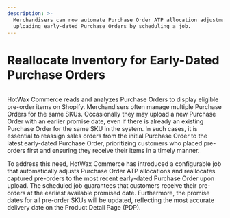 ```yaml
---
description: >-
  Merchandisers can now automate Purchase Order ATP allocation adjustments when
  uploading early-dated Purchase Orders by scheduling a job.
---
```


# Reallocate Inventory for Early-Dated Purchase Orders

<figure><img src="https://www.hotwax.co/hubfs/Product%20Updates%20and%20Release%20Notes/2023/March%202023/Product%20Update/Featured%20Image/Reallocate%20Purchase%20Orders.png" alt=""><figcaption></figcaption></figure>

HotWax Commerce reads and analyzes Purchase Orders to display eligible pre-order items on Shopify. Merchandisers often manage multiple Purchase Orders for the same SKUs. Occasionally they may upload a new Purchase Order with an earlier promise date, even if there is already an existing Purchase Order for the same SKU in the system. In such cases, it is essential to reassign sales orders from the initial Purchase Order to the latest early-dated Purchase Order, prioritizing customers who placed pre-orders first and ensuring they receive their items in a timely manner.

To address this need, HotWax Commerce has introduced a configurable job that automatically adjusts Purchase Order ATP allocations and reallocates captured pre-orders to the most recent early-dated Purchase Order upon upload. The scheduled job guarantees that customers receive their pre-orders at the earliest available promised date. Furthermore, the promise dates for all pre-order SKUs will be updated, reflecting the most accurate delivery date on the Product Detail Page (PDP).

